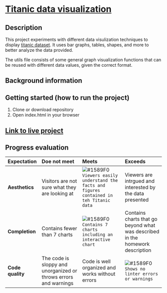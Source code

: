# [Titanic data visualization](https://anisha7.github.io/titanicdata/)


## Description
This project experiments with different data visulization techniques to display [titanic dataset](https://www.kaggle.com/c/titanic/data). It uses bar graphs, tables, shapes, and more to better analyze the data provided.

The utils file consists of some general graph visualization functions that can be reused with different data values, given the correct format.

## Background information


## Getting started (how to run the project)
1. Clone or download repository
2. Open index.html in your browser

## [Link to live project](https://anisha7.github.io/titanicdata/)

## Progress evaluation
| Expectation | Doe not meet | Meets | Exceeds |
|:-------------|:------------------|:----------------|:-----------------|
| **Aesthetics** | Visitors are not sure what they are looking at | ![#1589F0](https://placehold.it/15/1589F0/000000?text=+) `Viewers easily understand the facts and figures contained in teh Titanic data` | Viewers are intrgued and interested by the data presented |
| **Completion** | Contains fewer than 7 charts | ![#1589F0](https://placehold.it/15/1589F0/000000?text=+) `Contains 7 charts including an interactive chart` | Contains charts that go beyond what was described in the homework description |
| **Code quality** | The code is sloppy and unorganized or throws errors and warnings | Code is well organized and works without errors | ![#1589F0](https://placehold.it/15/1589F0/000000?text=+) `Shows no linter errors or warnings` |